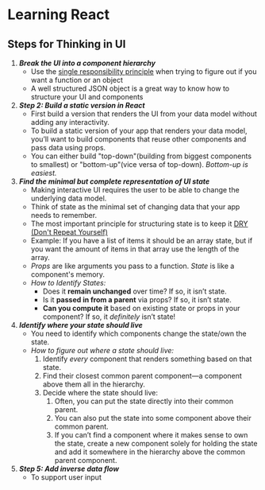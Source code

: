 
# Learning React
## Steps for Thinking in UI
1. ***Break the UI into a component hierarchy***
	- Use the [single responsibility principle](https://en.wikipedia.org/wiki/Single-responsibility_principle) when trying to figure out if you want a function or an object
	- A well structured JSON object is a great way to know how to structure your UI and components
2. ***Step 2: Build a static version in React***
	- First build a version that renders the UI from your data model without adding any interactivity.
	- To build a static version of your app that renders your data model, you’ll want to build components that reuse other components and pass data using props.
	- You can either build "top-down"(building from biggest components to smallest) or "bottom-up"(vice versa of top-down). *Bottom-up is easiest.*
3. ***Find the minimal but complete representation of UI state***
	- Making interactive UI requires the user to be able to change the underlying data model.
	- Think of state as the minimal set of changing data that your app needs to remember.
	- The most important principle for structuring state is to keep it [DRY (Don't Repeat Yourself)](https://en.wikipedia.org/wiki/Don%27t_repeat_yourself)
	- Example: If you have a list of items it should be an array state, but if you want the amount of items in that array use the length of the array.
	- *Props* are like arguments you pass to a function. *State* is like a component's memory.
	- *How to Identify States:*
		- Does it **remain unchanged** over time? If so, it isn’t state.
		-  Is it **passed in from a parent** via props? If so, it isn’t state.
		-  **Can you compute it** based on existing state or props in your component? If so, it _definitely_ isn’t state!
4. ***Identify where your state should live***
	- You need to identify which components change the state/own the state.
	- *How to figure out where a state should live:*
		1. Identify _every_ component that renders something based on that state.
		2. Find their closest common parent component—a component above them all in the hierarchy.
		3. Decide where the state should live:
			1. Often, you can put the state directly into their common parent.
			2. You can also put the state into some component above their common parent.
			3. If you can’t find a component where it makes sense to own the state, create a new component solely for holding the state and add it somewhere in the hierarchy above the common parent component.
5. ***Step 5: Add inverse data flow***
	- To support user input 
<!--stackedit_data:
eyJoaXN0b3J5IjpbOTAzNjcwOTgyLC0yNjQ2NzgxMDMsLTE0NT
A2MzA2NjddfQ==
-->